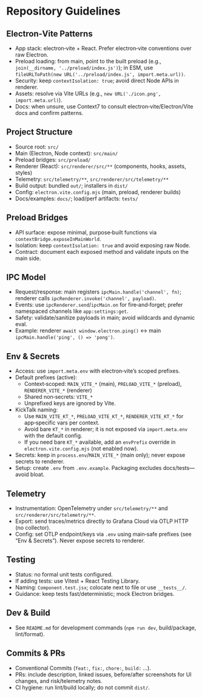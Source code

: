 # Repository Guidelines

## Electron‑Vite Patterns

- App stack: electron‑vite + React. Prefer electron‑vite conventions over raw Electron.
- Preload loading: from main, point to the built preload (e.g., `join(__dirname, '../preload/index.js')`); in ESM, use `fileURLToPath(new URL('../preload/index.js', import.meta.url))`.
- Security: keep `contextIsolation: true`; avoid direct Node APIs in renderer.
- Assets: resolve via Vite URLs (e.g., `new URL('./icon.png', import.meta.url)`).
- Docs: when unsure, use Context7 to consult electron‑vite/Electron/Vite docs and confirm patterns.

## Project Structure

- Source root: `src/`
- Main (Electron, Node context): `src/main/`
- Preload bridges: `src/preload/`
- Renderer (React): `src/renderer/src/**` (components, hooks, assets, styles)
- Telemetry: `src/telemetry/**`, `src/renderer/src/telemetry/**`
- Build output: bundled `out/`; installers in `dist/`
- Config: `electron.vite.config.mjs` (main, preload, renderer builds)
- Docs/examples: `docs/`; load/perf artifacts: `tests/`

## Preload Bridges

- API surface: expose minimal, purpose‑built functions via `contextBridge.exposeInMainWorld`.
- Isolation: keep `contextIsolation: true` and avoid exposing raw Node.
- Contract: document each exposed method and validate inputs on the main side.

## IPC Model

- Request/response: main registers `ipcMain.handle('channel', fn)`; renderer calls `ipcRenderer.invoke('channel', payload)`.
- Events: use `ipcRenderer.send`/`ipcMain.on` for fire‑and‑forget; prefer namespaced channels like `app:settings:get`.
- Safety: validate/sanitize payloads in main; avoid wildcards and dynamic eval.
- Example: renderer `await window.electron.ping()` ↔ main `ipcMain.handle('ping', () => 'pong')`.

## Env & Secrets

- Access: use `import.meta.env` with electron‑vite’s scoped prefixes.
- Default prefixes (active):
  - Context‑scoped: `MAIN_VITE_*` (main), `PRELOAD_VITE_*` (preload), `RENDERER_VITE_*` (renderer)
  - Shared non‑secrets: `VITE_*`
  - Unprefixed keys are ignored by Vite.
- KickTalk naming:
  - Use `MAIN_VITE_KT_*`, `PRELOAD_VITE_KT_*`, `RENDERER_VITE_KT_*` for app‑specific vars per context.
  - Avoid bare `KT_*` in renderer; it is not exposed via `import.meta.env` with the default config.
  - If you need bare `KT_*` available, add an `envPrefix` override in `electron.vite.config.mjs` (not enabled now).
- Secrets: keep in `process.env`/`MAIN_VITE_*` (main only); never expose secrets to renderer.
- Setup: create `.env` from `.env.example`. Packaging excludes docs/tests—avoid bloat.

## Telemetry

- Instrumentation: OpenTelemetry under `src/telemetry/**` and `src/renderer/src/telemetry/**`.
- Export: send traces/metrics directly to Grafana Cloud via OTLP HTTP (no collector).
- Config: set OTLP endpoint/keys via `.env` using main‑safe prefixes (see “Env & Secrets”). Never expose secrets to renderer.

## Testing

- Status: no formal unit tests configured.
- If adding tests: use Vitest + React Testing Library.
- Naming: `Component.test.jsx`; colocate next to file or use `__tests__/`.
- Guidance: keep tests fast/deterministic; mock Electron bridges.

## Dev & Build

- See `README.md` for development commands (`npm run dev`, build/package, lint/format).

## Commits & PRs

- Conventional Commits (`feat:`, `fix:`, `chore:`, `build:` …).
- PRs: include description, linked issues, before/after screenshots for UI changes, and risk/telemetry notes.
- CI hygiene: run lint/build locally; do not commit `dist/`.
